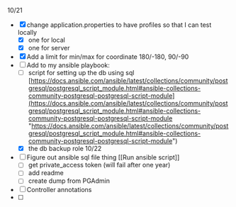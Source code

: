 10/21
- [x] change application.properties to have profiles so that I can test locally 
	- [x] one for local
	- [x] one for server
- [x] Add a limit for min/max for coordinate 180/-180, 90/-90
- [ ] Add to my ansible playbook:
	- [ ] script for setting up the db using sql		[https://docs.ansible.com/ansible/latest/collections/community/postgresql/postgresql_script_module.html#ansible-collections-community-postgresql-postgresql-script-module](https://docs.ansible.com/ansible/latest/collections/community/postgresql/postgresql_script_module.html#ansible-collections-community-postgresql-postgresql-script-module "https://docs.ansible.com/ansible/latest/collections/community/postgresql/postgresql_script_module.html#ansible-collections-community-postgresql-postgresql-script-module")
	- [x] the db backup role 
10/22
- [ ] Figure out ansible sql file thing [[Run ansible script]]
	- [ ] get private_access token (will fail after one year)
	- [ ] add readme 
	- [ ] create dump from PGAdmin
- [ ] Controller annotations
- [ ] 